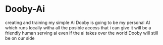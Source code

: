 # Dooby-Ai
creating and training my simple Ai
Dooby is going to be my personal AI which runs locally witha all the posible access that i can give it will be a friendly human serving ai
even if the ai takes over the world Dooby will still be on our side
